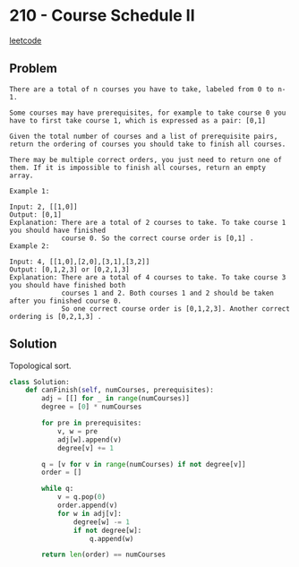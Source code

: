 # 210 - Course Schedule II

[leetcode](https://leetcode.com/problems/course-schedule-ii/)

## Problem

    There are a total of n courses you have to take, labeled from 0 to n-1.
    
    Some courses may have prerequisites, for example to take course 0 you have to first take course 1, which is expressed as a pair: [0,1]
    
    Given the total number of courses and a list of prerequisite pairs, return the ordering of courses you should take to finish all courses.
    
    There may be multiple correct orders, you just need to return one of them. If it is impossible to finish all courses, return an empty array.
    
    Example 1:
    
    Input: 2, [[1,0]] 
    Output: [0,1]
    Explanation: There are a total of 2 courses to take. To take course 1 you should have finished   
                 course 0. So the correct course order is [0,1] .
    Example 2:
    
    Input: 4, [[1,0],[2,0],[3,1],[3,2]]
    Output: [0,1,2,3] or [0,2,1,3]
    Explanation: There are a total of 4 courses to take. To take course 3 you should have finished both     
                 courses 1 and 2. Both courses 1 and 2 should be taken after you finished course 0. 
                 So one correct course order is [0,1,2,3]. Another correct ordering is [0,2,1,3] .

## Solution

Topological sort.

```python
class Solution:
    def canFinish(self, numCourses, prerequisites):
        adj = [[] for _ in range(numCourses)]
        degree = [0] * numCourses

        for pre in prerequisites:
            v, w = pre
            adj[w].append(v)
            degree[v] += 1

        q = [v for v in range(numCourses) if not degree[v]]
        order = []

        while q:
            v = q.pop(0)
            order.append(v)
            for w in adj[v]:
                degree[w] -= 1
                if not degree[w]:
                    q.append(w)

        return len(order) == numCourses
```
